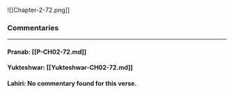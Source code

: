 ![[Chapter-2-72.png]]

### Commentaries

---

#### Pranab: [[P-CH02-72.md]]

#### Yukteshwar: [[Yukteshwar-CH02-72.md]]

#### Lahiri: No commentary found for this verse.
